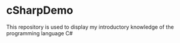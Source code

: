# cSharpDemo
This repository is used to display my introductory knowledge of the programming language C#

